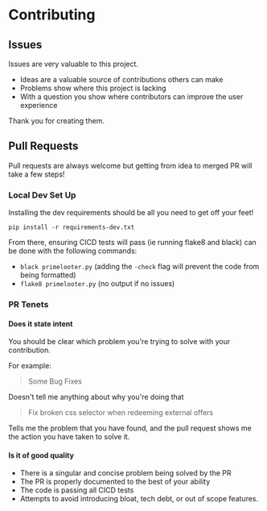 # Contributing

## Issues

Issues are very valuable to this project.

  - Ideas are a valuable source of contributions others can make
  - Problems show where this project is lacking
  - With a question you show where contributors can improve the user
    experience

Thank you for creating them.

## Pull Requests

Pull requests are always welcome but getting from idea to merged PR will take a few steps!

### Local Dev Set Up

Installing the dev requirements should be all you need to get off your feet!

`pip install -r requirements-dev.txt`

From there, ensuring CICD tests will pass (ie running flake8 and black) can be done with the following commands:
- `black primelooter.py` (adding the `-check` flag will prevent the code from being formatted)
- `flake8 primelooter.py` (no output if no issues)


### PR Tenets

#### Does it state intent

You should be clear which problem you're trying to solve with your
contribution.

For example:

> Some Bug Fixes

Doesn't tell me anything about why you're doing that

> Fix broken css selector when redeeming external offers

Tells me the problem that you have found, and the pull request shows me
the action you have taken to solve it.

#### Is it of good quality

  - There is a singular and concise problem being solved by the PR
  - The PR is properly documented to the best of your ability
  - The code is passing all CICD tests
  - Attempts to avoid introducing bloat, tech debt, or out of scope features.
